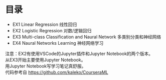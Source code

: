 # 目录
* EX1 Linear Regression 线性回归
* EX2 Logistic Regression 对数/逻辑回归
* EX3 Multi-class Classification and Naural Network 多类别分类和神经网络
* EX4 Naural Networks Learning 神经网络学习

注意：EX2有使用VSCode的Jupyter插件和Jupyter Notebook的两个版本。  
从EX3开始主要使用Jupyter Notebook。  
用Jupyter Notebook写学习笔记真舒服。  
代码参考自 https://github.com/kaleko/CourseraML  